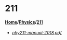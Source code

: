 # 211
#### [Home](../..)\/[Physics](..)\/[211]()
- [_phy211-manual-2018.pdf_](phy211-manual-2018.pdf)
